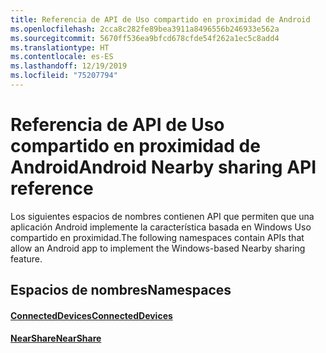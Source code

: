 ```yaml
---
title: Referencia de API de Uso compartido en proximidad de Android
ms.openlocfilehash: 2cca8c282fe89bea3911a8496556b246933e562a
ms.sourcegitcommit: 5670ff536ea9bfcd678cfde54f262a1ec5c8add4
ms.translationtype: HT
ms.contentlocale: es-ES
ms.lasthandoff: 12/19/2019
ms.locfileid: "75207794"
---
```

# <a name="android-nearby-sharing-api-reference"></a><span data-ttu-id="dfba3-102">Referencia de API de Uso compartido en proximidad de Android</span><span class="sxs-lookup"><span data-stu-id="dfba3-102">Android Nearby sharing API reference</span></span>

<span data-ttu-id="dfba3-103">Los siguientes espacios de nombres contienen API que permiten que una aplicación Android implemente la característica basada en Windows Uso compartido en proximidad.</span><span class="sxs-lookup"><span data-stu-id="dfba3-103">The following namespaces contain APIs that allow an Android app to implement the Windows-based Nearby sharing feature.</span></span>

## <a name="namespaces"></a><span data-ttu-id="dfba3-104">Espacios de nombres</span><span class="sxs-lookup"><span data-stu-id="dfba3-104">Namespaces</span></span>

#### <a name="connecteddeviceshttpsdocsmicrosoftcomjavaapicommicrosoftconnecteddevices"></a>[<span data-ttu-id="dfba3-105">ConnectedDevices</span><span class="sxs-lookup"><span data-stu-id="dfba3-105">ConnectedDevices</span></span>](https://docs.microsoft.com/java/api/com.microsoft.connecteddevices)
#### <a name="nearsharehttpsdocsmicrosoftcomjavaapicommicrosoftconnecteddevicesremotesystemscommandingnearshare"></a>[<span data-ttu-id="dfba3-106">NearShare</span><span class="sxs-lookup"><span data-stu-id="dfba3-106">NearShare</span></span>](https://docs.microsoft.com/java/api/com.microsoft.connecteddevices.remotesystems.commanding.nearshare)